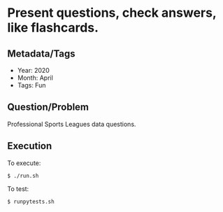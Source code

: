 # Present questions, check answers, like flashcards.

## Metadata/Tags

* Year: 2020
* Month: April
* Tags: Fun

## Question/Problem

Professional Sports Leagues data questions.

## Execution

To execute: 

```
$ ./run.sh
```

To test: 

```
$ runpytests.sh
```
